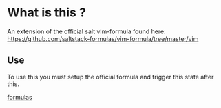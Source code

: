 # What is this ?
An extension of the official salt vim-formula found here: https://github.com/saltstack-formulas/vim-formula/tree/master/vim

## Use
To use this you must setup the official formula and trigger this state after this.

[formulas](https://docs.saltstack.com/en/latest/topics/development/conventions/formulas.html)
